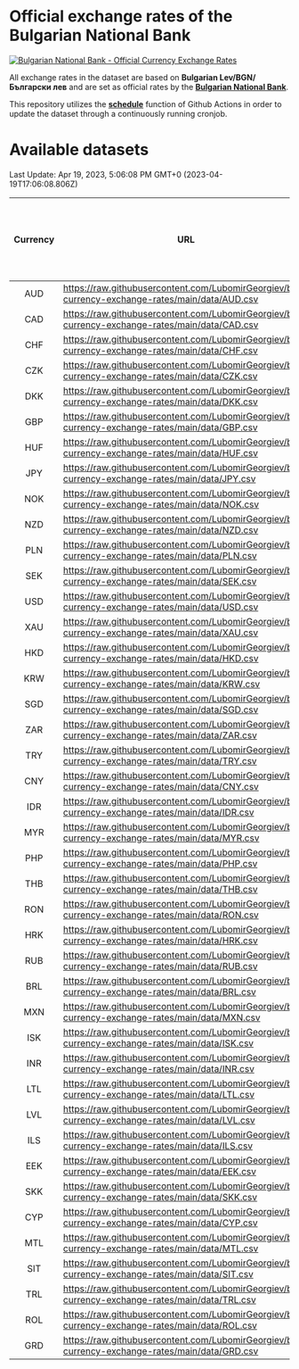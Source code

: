 # Official exchange rates of the Bulgarian National Bank

[![Bulgarian National Bank - Official Currency Exchange Rates](https://github.com/LubomirGeorgiev/bnb-currency-exchange-rates/actions/workflows/update-rates.yml/badge.svg?branch=main)](https://github.com/LubomirGeorgiev/bnb-currency-exchange-rates/actions/workflows/update-rates.yml)

All exchange rates in the dataset are based on **Bulgarian Lev/BGN/Български лев** and are set as official rates by the [**Bulgarian National Bank**](https://www.bnb.bg/Statistics/StExternalSector/StExchangeRates/StERForeignCurrencies/index.htm?toLang=_EN).

This repository utilizes the [**schedule**](https://docs.github.com/en/actions/reference/events-that-trigger-workflows) function of Github Actions in order to update the dataset through a continuously running cronjob.

# Available datasets

<!-- START LINKS (DO NOT EVER FU*ING DELETE THIS COMMENT FOR THE LOVE OF YOUR LIFE!!! IF YOU ARE CURIOS HOW IT WORKS, YOU CAN HAVE A LOOK AT ./src/updateReadme.ts) -->

Last Update: Apr 19, 2023, 5:06:08 PM GMT+0 (2023-04-19T17:06:08.806Z)

| Currency | URL                                                                                             | Number of records | Number of missing days that were filled in |
| :------: | ----------------------------------------------------------------------------------------------- | :---------------: | :----------------------------------------: |
|   AUD    | https://raw.githubusercontent.com/LubomirGeorgiev/bnb-currency-exchange-rates/main/data/AUD.csv |       8470        |                    2617                    |
|   CAD    | https://raw.githubusercontent.com/LubomirGeorgiev/bnb-currency-exchange-rates/main/data/CAD.csv |       8470        |                    2617                    |
|   CHF    | https://raw.githubusercontent.com/LubomirGeorgiev/bnb-currency-exchange-rates/main/data/CHF.csv |       8470        |                    2617                    |
|   CZK    | https://raw.githubusercontent.com/LubomirGeorgiev/bnb-currency-exchange-rates/main/data/CZK.csv |       8470        |                    2617                    |
|   DKK    | https://raw.githubusercontent.com/LubomirGeorgiev/bnb-currency-exchange-rates/main/data/DKK.csv |       8470        |                    2617                    |
|   GBP    | https://raw.githubusercontent.com/LubomirGeorgiev/bnb-currency-exchange-rates/main/data/GBP.csv |       8470        |                    2617                    |
|   HUF    | https://raw.githubusercontent.com/LubomirGeorgiev/bnb-currency-exchange-rates/main/data/HUF.csv |       8470        |                    2617                    |
|   JPY    | https://raw.githubusercontent.com/LubomirGeorgiev/bnb-currency-exchange-rates/main/data/JPY.csv |       8470        |                    2617                    |
|   NOK    | https://raw.githubusercontent.com/LubomirGeorgiev/bnb-currency-exchange-rates/main/data/NOK.csv |       8470        |                    2617                    |
|   NZD    | https://raw.githubusercontent.com/LubomirGeorgiev/bnb-currency-exchange-rates/main/data/NZD.csv |       8470        |                    2617                    |
|   PLN    | https://raw.githubusercontent.com/LubomirGeorgiev/bnb-currency-exchange-rates/main/data/PLN.csv |       8470        |                    2617                    |
|   SEK    | https://raw.githubusercontent.com/LubomirGeorgiev/bnb-currency-exchange-rates/main/data/SEK.csv |       8470        |                    2617                    |
|   USD    | https://raw.githubusercontent.com/LubomirGeorgiev/bnb-currency-exchange-rates/main/data/USD.csv |       8470        |                    2617                    |
|   XAU    | https://raw.githubusercontent.com/LubomirGeorgiev/bnb-currency-exchange-rates/main/data/XAU.csv |       8470        |                    2619                    |
|   HKD    | https://raw.githubusercontent.com/LubomirGeorgiev/bnb-currency-exchange-rates/main/data/HKD.csv |       8168        |                    2526                    |
|   KRW    | https://raw.githubusercontent.com/LubomirGeorgiev/bnb-currency-exchange-rates/main/data/KRW.csv |       8168        |                    2526                    |
|   SGD    | https://raw.githubusercontent.com/LubomirGeorgiev/bnb-currency-exchange-rates/main/data/SGD.csv |       8168        |                    2526                    |
|   ZAR    | https://raw.githubusercontent.com/LubomirGeorgiev/bnb-currency-exchange-rates/main/data/ZAR.csv |       8168        |                    2526                    |
|   TRY    | https://raw.githubusercontent.com/LubomirGeorgiev/bnb-currency-exchange-rates/main/data/TRY.csv |       6650        |                    2056                    |
|   CNY    | https://raw.githubusercontent.com/LubomirGeorgiev/bnb-currency-exchange-rates/main/data/CNY.csv |       6530        |                    2020                    |
|   IDR    | https://raw.githubusercontent.com/LubomirGeorgiev/bnb-currency-exchange-rates/main/data/IDR.csv |       6530        |                    2020                    |
|   MYR    | https://raw.githubusercontent.com/LubomirGeorgiev/bnb-currency-exchange-rates/main/data/MYR.csv |       6530        |                    2020                    |
|   PHP    | https://raw.githubusercontent.com/LubomirGeorgiev/bnb-currency-exchange-rates/main/data/PHP.csv |       6530        |                    2020                    |
|   THB    | https://raw.githubusercontent.com/LubomirGeorgiev/bnb-currency-exchange-rates/main/data/THB.csv |       6530        |                    2020                    |
|   RON    | https://raw.githubusercontent.com/LubomirGeorgiev/bnb-currency-exchange-rates/main/data/RON.csv |       6471        |                    2002                    |
|   HRK    | https://raw.githubusercontent.com/LubomirGeorgiev/bnb-currency-exchange-rates/main/data/HRK.csv |       6420        |                    1984                    |
|   RUB    | https://raw.githubusercontent.com/LubomirGeorgiev/bnb-currency-exchange-rates/main/data/RUB.csv |       6118        |                    1889                    |
|   BRL    | https://raw.githubusercontent.com/LubomirGeorgiev/bnb-currency-exchange-rates/main/data/BRL.csv |       5558        |                    1721                    |
|   MXN    | https://raw.githubusercontent.com/LubomirGeorgiev/bnb-currency-exchange-rates/main/data/MXN.csv |       5558        |                    1721                    |
|   ISK    | https://raw.githubusercontent.com/LubomirGeorgiev/bnb-currency-exchange-rates/main/data/ISK.csv |       5474        |                    1699                    |
|   INR    | https://raw.githubusercontent.com/LubomirGeorgiev/bnb-currency-exchange-rates/main/data/INR.csv |       5193        |                    1609                    |
|   LTL    | https://raw.githubusercontent.com/LubomirGeorgiev/bnb-currency-exchange-rates/main/data/LTL.csv |       5155        |                    1584                    |
|   LVL    | https://raw.githubusercontent.com/LubomirGeorgiev/bnb-currency-exchange-rates/main/data/LVL.csv |       4790        |                    1470                    |
|   ILS    | https://raw.githubusercontent.com/LubomirGeorgiev/bnb-currency-exchange-rates/main/data/ILS.csv |       4467        |                    1388                    |
|   EEK    | https://raw.githubusercontent.com/LubomirGeorgiev/bnb-currency-exchange-rates/main/data/EEK.csv |       4000        |                    1226                    |
|   SKK    | https://raw.githubusercontent.com/LubomirGeorgiev/bnb-currency-exchange-rates/main/data/SKK.csv |       2970        |                    912                     |
|   CYP    | https://raw.githubusercontent.com/LubomirGeorgiev/bnb-currency-exchange-rates/main/data/CYP.csv |       2908        |                    892                     |
|   MTL    | https://raw.githubusercontent.com/LubomirGeorgiev/bnb-currency-exchange-rates/main/data/MTL.csv |       2606        |                    801                     |
|   SIT    | https://raw.githubusercontent.com/LubomirGeorgiev/bnb-currency-exchange-rates/main/data/SIT.csv |       2544        |                    780                     |
|   TRL    | https://raw.githubusercontent.com/LubomirGeorgiev/bnb-currency-exchange-rates/main/data/TRL.csv |       1818        |                    559                     |
|   ROL    | https://raw.githubusercontent.com/LubomirGeorgiev/bnb-currency-exchange-rates/main/data/ROL.csv |       1697        |                    524                     |
|   GRD    | https://raw.githubusercontent.com/LubomirGeorgiev/bnb-currency-exchange-rates/main/data/GRD.csv |        361        |                    109                     |

<!-- END LINKS (DO NOT EVER FU*ING DELETE THIS COMMENT FOR THE LOVE OF YOUR LIFE!!! IF YOU ARE CURIOS HOW IT WORKS, YOU CAN HAVE A LOOK AT ./src/updateReadme.ts) -->
